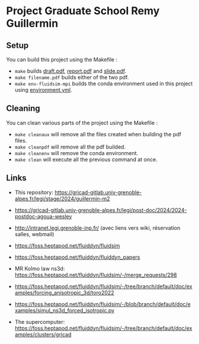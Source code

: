 # Project Graduate School Remy Guillermin

## Setup

You can build this project using the Makefile :
- `make` builds [draft.pdf](draft/draft.tex), [report.pdf](report/report.tex) and [slide.pdf](slides/slide.tex).
- `make filename.pdf` builds either of the two pdf.
- `make env-fluidsim-mpi` builds the conda environment used in this project using [environment.yml](environment.yml).
  

## Cleaning

You can clean various parts of the project using the Makefile :
- `make cleanaux` will remove all the files created when building the pdf files.
- `make cleanpdf` will remove all the pdf builded.
- `make cleanenv` will remove the conda environment.
- `make clean` will execute all the previous command at once.

## Links

- This repository: https://gricad-gitlab.univ-grenoble-alpes.fr/legi/stage/2024/guillermin-m2

- https://gricad-gitlab.univ-grenoble-alpes.fr/legi/post-doc/2024/2024-postdoc-agoua-wesley

- http://intranet.legi.grenoble-inp.fr/ (avec liens vers wiki, réservation salles, webmail)

- https://foss.heptapod.net/fluiddyn/fluidsim

- https://foss.heptapod.net/fluiddyn/fluiddyn_papers

- MR Kolmo law ns3d: https://foss.heptapod.net/fluiddyn/fluidsim/-/merge_requests/298

- https://foss.heptapod.net/fluiddyn/fluidsim/-/tree/branch/default/doc/examples/forcing_anisotropic_3d/toro2022

- https://foss.heptapod.net/fluiddyn/fluidsim/-/blob/branch/default/doc/examples/simul_ns3d_forced_isotropic.py

- The supercomputer: https://foss.heptapod.net/fluiddyn/fluidsim/-/tree/branch/default/doc/examples/clusters/gricad
